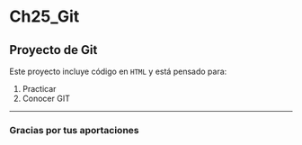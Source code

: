 # Ch25_Git

## Proyecto de Git

Este proyecto incluye código en `HTML` y está pensado para:

1. Practicar
2. Conocer GIT

---

### Gracias por tus aportaciones

